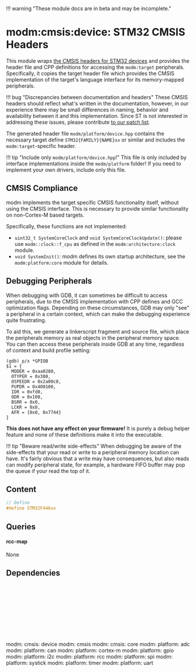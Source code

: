 !!! warning "These module docs are in beta and may be incomplete."

# modm:cmsis:device: STM32 CMSIS Headers

This module wraps [the CMSIS headers for STM32 devices][repo] and provides the
header file and CPP definitions for accessing the `modm:target` peripherals.
Specifically, it copies the target header file which provides the CMSIS
implementation of the target's language interface for its memory-mapped
peripherals.

!!! bug "Discrepancies between documentation and headers"
    These CMSIS headers should reflect what's written in the documentation,
    however, in our experience there may be small differences in naming,
    behavior and availability between it and this implementation.
    Since ST is not interested in addressing these issues, please contribute
	[to our patch list][patches].

The generated header file `modm/platform/device.hpp` contains the necessary
target define `STM32{FAMILY}{NAME}xx` or similar and includes the
`modm:target`-specific header.

!!! tip "Include only `modm/platform/device.hpp`!"
	This file is only included by interface implementations inside the
	`modm/platform` folder! If you need to implement your own drivers, include
	only this file.


## CMSIS Compliance

modm implements the target specific CMSIS functionality itself, without using
the CMSIS interface. This is necessary to provide similar functionality on
non-Cortex-M based targets.

Specifically, these functions are not implemented:

- `uint32_t SystemCoreClock` and `void SystemCoreClockUpdate()`: please use
  `modm::clock::f_cpu` as defined in the `modm:architecture:clock` module.
- `void SystemInit()`: modm defines its own startup architecture, see the
  `modm:platform:core` module for details.


[repo]: https://github.com/modm-io/cmsis-header-stm32
[patches]: https://github.com/modm-io/cmsis-header-stm32/tree/master/patches


## Debugging Peripherals

When debugging with GDB, it can sometimes be difficult to access peripherals,
due to the CMSIS implementation with CPP defines and GCC optimization flags.
Depending on these circumstances, GDB may only "see" a peripheral in a certain
context, which can make the debugging experience quite frustrating.

To aid this, we generate a linkerscript fragment and source file, which place
the peripherals memory as real objects in the peripheral memory space.
You can then access these peripherals inside GDB at any time, regardless of
context and build profile setting:

```
(gdb) p/x *GPIOB
$1 = {
  MODER = 0xaa0280,
  OTYPER = 0x300,
  OSPEEDR = 0x2a00c0,
  PUPDR = 0x400100,
  IDR = 0xfd0,
  ODR = 0x100,
  BSRR = 0x0,
  LCKR = 0x0,
  AFR = {0x0, 0x7744}
}
```

**This does not have any effect on your firmware!** It is purely a debug
helper feature and none of these definitions make it into the executable.

!!! tip "Beware read/write side-effects"
    When debugging be aware of the side-effects that your read or write to a
    peripheral memory location can have. It's fairly obvious that a write may
    have consequences, but also reads can modify peripheral state, for example,
    a hardware FIFO buffer may pop the queue if your read the top of it.

## Content

```cpp
// Define
#define STM32F446xx
```
## Queries
#### rcc-map

None
## Dependencies

<?xml version="1.0" encoding="UTF-8" standalone="no"?>
<!DOCTYPE svg PUBLIC "-//W3C//DTD SVG 1.1//EN"
 "http://www.w3.org/Graphics/SVG/1.1/DTD/svg11.dtd">
<!-- Generated by graphviz version 2.40.1 (20161225.0304)
 -->
<!-- Title: modm:cmsis:device Pages: 1 -->
<svg width="850pt" height="239pt"
 viewBox="0.00 0.00 850.00 239.00" xmlns="http://www.w3.org/2000/svg" xmlns:xlink="http://www.w3.org/1999/xlink">
<g id="graph0" class="graph" transform="scale(1 1) rotate(0) translate(4 235)">
<title>modm:cmsis:device</title>
<polygon fill="#ffffff" stroke="transparent" points="-4,4 -4,-235 846,-235 846,4 -4,4"/>
<!-- modm_cmsis_device -->
<g id="node1" class="node">
<title>modm_cmsis_device</title>
<polygon fill="#d3d3d3" stroke="#000000" stroke-width="2" points="449,-142 393,-142 393,-89 449,-89 449,-142"/>
<text text-anchor="middle" x="421" y="-126.8" font-family="Times,serif" font-size="14.00" fill="#000000">modm:</text>
<text text-anchor="middle" x="421" y="-111.8" font-family="Times,serif" font-size="14.00" fill="#000000">cmsis:</text>
<text text-anchor="middle" x="421" y="-96.8" font-family="Times,serif" font-size="14.00" fill="#000000">device</text>
</g>
<!-- modm_cmsis -->
<g id="node2" class="node">
<title>modm_cmsis</title>
<g id="a_node2"><a xlink:href="../modm-cmsis" xlink:title="modm:&#10;cmsis">
<polygon fill="#d3d3d3" stroke="#000000" points="412,-223.5 356,-223.5 356,-185.5 412,-185.5 412,-223.5"/>
<text text-anchor="middle" x="384" y="-208.3" font-family="Times,serif" font-size="14.00" fill="#000000">modm:</text>
<text text-anchor="middle" x="384" y="-193.3" font-family="Times,serif" font-size="14.00" fill="#000000">cmsis</text>
</a>
</g>
</g>
<!-- modm_cmsis_device&#45;&gt;modm_cmsis -->
<g id="edge1" class="edge">
<title>modm_cmsis_device&#45;&gt;modm_cmsis</title>
<path fill="none" stroke="#000000" d="M409.8988,-142.2029C405.4659,-152.8658 400.3545,-165.1608 395.8498,-175.9963"/>
<polygon fill="#000000" stroke="#000000" points="392.5274,-174.8708 391.9204,-185.4482 398.9911,-177.558 392.5274,-174.8708"/>
</g>
<!-- modm_cmsis_core -->
<g id="node3" class="node">
<title>modm_cmsis_core</title>
<g id="a_node3"><a xlink:href="../modm-cmsis-core" xlink:title="modm:&#10;cmsis:&#10;core">
<polygon fill="#d3d3d3" stroke="#000000" points="486,-231 430,-231 430,-178 486,-178 486,-231"/>
<text text-anchor="middle" x="458" y="-215.8" font-family="Times,serif" font-size="14.00" fill="#000000">modm:</text>
<text text-anchor="middle" x="458" y="-200.8" font-family="Times,serif" font-size="14.00" fill="#000000">cmsis:</text>
<text text-anchor="middle" x="458" y="-185.8" font-family="Times,serif" font-size="14.00" fill="#000000">core</text>
</a>
</g>
</g>
<!-- modm_cmsis_device&#45;&gt;modm_cmsis_core -->
<g id="edge2" class="edge">
<title>modm_cmsis_device&#45;&gt;modm_cmsis_core</title>
<path fill="none" stroke="#000000" d="M432.1012,-142.2029C435.5403,-150.4753 439.3878,-159.73 443.0435,-168.5235"/>
<polygon fill="#000000" stroke="#000000" points="439.8359,-169.9257 446.9066,-177.8159 446.2996,-167.2385 439.8359,-169.9257"/>
</g>
<!-- modm_platform_adc -->
<g id="node4" class="node">
<title>modm_platform_adc</title>
<g id="a_node4"><a xlink:href="../modm-platform-adc" xlink:title="modm:&#10;platform:&#10;adc">
<polygon fill="#d3d3d3" stroke="#000000" points="68,-53 0,-53 0,0 68,0 68,-53"/>
<text text-anchor="middle" x="34" y="-37.8" font-family="Times,serif" font-size="14.00" fill="#000000">modm:</text>
<text text-anchor="middle" x="34" y="-22.8" font-family="Times,serif" font-size="14.00" fill="#000000">platform:</text>
<text text-anchor="middle" x="34" y="-7.8" font-family="Times,serif" font-size="14.00" fill="#000000">adc</text>
</a>
</g>
</g>
<!-- modm_platform_adc&#45;&gt;modm_cmsis_device -->
<g id="edge3" class="edge">
<title>modm_platform_adc&#45;&gt;modm_cmsis_device</title>
<path fill="none" stroke="#000000" d="M68.1571,-49.072C71.0832,-50.5341 74.0522,-51.8702 77,-53 183.0383,-93.6429 317.8108,-108.2614 382.6878,-113.1867"/>
<polygon fill="#000000" stroke="#000000" points="382.6296,-116.6916 392.856,-113.922 383.1345,-109.7098 382.6296,-116.6916"/>
</g>
<!-- modm_platform_can -->
<g id="node5" class="node">
<title>modm_platform_can</title>
<g id="a_node5"><a xlink:href="../modm-platform-can" xlink:title="modm:&#10;platform:&#10;can">
<polygon fill="#d3d3d3" stroke="#000000" points="154,-53 86,-53 86,0 154,0 154,-53"/>
<text text-anchor="middle" x="120" y="-37.8" font-family="Times,serif" font-size="14.00" fill="#000000">modm:</text>
<text text-anchor="middle" x="120" y="-22.8" font-family="Times,serif" font-size="14.00" fill="#000000">platform:</text>
<text text-anchor="middle" x="120" y="-7.8" font-family="Times,serif" font-size="14.00" fill="#000000">can</text>
</a>
</g>
</g>
<!-- modm_platform_can&#45;&gt;modm_cmsis_device -->
<g id="edge4" class="edge">
<title>modm_platform_can&#45;&gt;modm_cmsis_device</title>
<path fill="none" stroke="#000000" d="M154.2324,-48.8839C157.1416,-50.3881 160.0862,-51.7853 163,-53 237.818,-84.1913 331.6128,-102.0248 382.9924,-110.1321"/>
<polygon fill="#000000" stroke="#000000" points="382.5715,-113.6085 392.9876,-111.6705 383.6364,-106.6899 382.5715,-113.6085"/>
</g>
<!-- modm_platform_cortex_m -->
<g id="node6" class="node">
<title>modm_platform_cortex_m</title>
<g id="a_node6"><a xlink:href="../modm-platform-cortex-m" xlink:title="modm:&#10;platform:&#10;cortex&#45;m">
<polygon fill="#d3d3d3" stroke="#000000" points="240,-53 172,-53 172,0 240,0 240,-53"/>
<text text-anchor="middle" x="206" y="-37.8" font-family="Times,serif" font-size="14.00" fill="#000000">modm:</text>
<text text-anchor="middle" x="206" y="-22.8" font-family="Times,serif" font-size="14.00" fill="#000000">platform:</text>
<text text-anchor="middle" x="206" y="-7.8" font-family="Times,serif" font-size="14.00" fill="#000000">cortex&#45;m</text>
</a>
</g>
</g>
<!-- modm_platform_cortex_m&#45;&gt;modm_cmsis_device -->
<g id="edge5" class="edge">
<title>modm_platform_cortex_m&#45;&gt;modm_cmsis_device</title>
<path fill="none" stroke="#000000" d="M240.3914,-48.5303C243.2649,-50.1138 246.158,-51.6257 249,-53 293.5163,-74.5269 347.4777,-92.9796 382.9461,-104.1396"/>
<polygon fill="#000000" stroke="#000000" points="382.2939,-107.6019 392.8821,-107.2272 384.3712,-100.9173 382.2939,-107.6019"/>
</g>
<!-- modm_platform_gpio -->
<g id="node7" class="node">
<title>modm_platform_gpio</title>
<g id="a_node7"><a xlink:href="../modm-platform-gpio" xlink:title="modm:&#10;platform:&#10;gpio">
<polygon fill="#d3d3d3" stroke="#000000" points="326,-53 258,-53 258,0 326,0 326,-53"/>
<text text-anchor="middle" x="292" y="-37.8" font-family="Times,serif" font-size="14.00" fill="#000000">modm:</text>
<text text-anchor="middle" x="292" y="-22.8" font-family="Times,serif" font-size="14.00" fill="#000000">platform:</text>
<text text-anchor="middle" x="292" y="-7.8" font-family="Times,serif" font-size="14.00" fill="#000000">gpio</text>
</a>
</g>
</g>
<!-- modm_platform_gpio&#45;&gt;modm_cmsis_device -->
<g id="edge6" class="edge">
<title>modm_platform_gpio&#45;&gt;modm_cmsis_device</title>
<path fill="none" stroke="#000000" d="M326.231,-50.1167C344.0635,-62.4198 365.8881,-77.4771 384.0967,-90.0396"/>
<polygon fill="#000000" stroke="#000000" points="382.4929,-93.1852 392.7116,-95.9832 386.4681,-87.4234 382.4929,-93.1852"/>
</g>
<!-- modm_platform_i2c -->
<g id="node8" class="node">
<title>modm_platform_i2c</title>
<g id="a_node8"><a xlink:href="../modm-platform-i2c" xlink:title="modm:&#10;platform:&#10;i2c">
<polygon fill="#d3d3d3" stroke="#000000" points="412,-53 344,-53 344,0 412,0 412,-53"/>
<text text-anchor="middle" x="378" y="-37.8" font-family="Times,serif" font-size="14.00" fill="#000000">modm:</text>
<text text-anchor="middle" x="378" y="-22.8" font-family="Times,serif" font-size="14.00" fill="#000000">platform:</text>
<text text-anchor="middle" x="378" y="-7.8" font-family="Times,serif" font-size="14.00" fill="#000000">i2c</text>
</a>
</g>
</g>
<!-- modm_platform_i2c&#45;&gt;modm_cmsis_device -->
<g id="edge7" class="edge">
<title>modm_platform_i2c&#45;&gt;modm_cmsis_device</title>
<path fill="none" stroke="#000000" d="M390.9014,-53.2029C394.9407,-61.5633 399.4648,-70.927 403.7536,-79.8039"/>
<polygon fill="#000000" stroke="#000000" points="400.6059,-81.3344 408.1077,-88.8159 406.9088,-78.2891 400.6059,-81.3344"/>
</g>
<!-- modm_platform_rcc -->
<g id="node9" class="node">
<title>modm_platform_rcc</title>
<g id="a_node9"><a xlink:href="../modm-platform-rcc" xlink:title="modm:&#10;platform:&#10;rcc">
<polygon fill="#d3d3d3" stroke="#000000" points="498,-53 430,-53 430,0 498,0 498,-53"/>
<text text-anchor="middle" x="464" y="-37.8" font-family="Times,serif" font-size="14.00" fill="#000000">modm:</text>
<text text-anchor="middle" x="464" y="-22.8" font-family="Times,serif" font-size="14.00" fill="#000000">platform:</text>
<text text-anchor="middle" x="464" y="-7.8" font-family="Times,serif" font-size="14.00" fill="#000000">rcc</text>
</a>
</g>
</g>
<!-- modm_platform_rcc&#45;&gt;modm_cmsis_device -->
<g id="edge8" class="edge">
<title>modm_platform_rcc&#45;&gt;modm_cmsis_device</title>
<path fill="none" stroke="#000000" d="M451.0986,-53.2029C447.0593,-61.5633 442.5352,-70.927 438.2464,-79.8039"/>
<polygon fill="#000000" stroke="#000000" points="435.0912,-78.2891 433.8923,-88.8159 441.3941,-81.3344 435.0912,-78.2891"/>
</g>
<!-- modm_platform_spi -->
<g id="node10" class="node">
<title>modm_platform_spi</title>
<g id="a_node10"><a xlink:href="../modm-platform-spi" xlink:title="modm:&#10;platform:&#10;spi">
<polygon fill="#d3d3d3" stroke="#000000" points="584,-53 516,-53 516,0 584,0 584,-53"/>
<text text-anchor="middle" x="550" y="-37.8" font-family="Times,serif" font-size="14.00" fill="#000000">modm:</text>
<text text-anchor="middle" x="550" y="-22.8" font-family="Times,serif" font-size="14.00" fill="#000000">platform:</text>
<text text-anchor="middle" x="550" y="-7.8" font-family="Times,serif" font-size="14.00" fill="#000000">spi</text>
</a>
</g>
</g>
<!-- modm_platform_spi&#45;&gt;modm_cmsis_device -->
<g id="edge9" class="edge">
<title>modm_platform_spi&#45;&gt;modm_cmsis_device</title>
<path fill="none" stroke="#000000" d="M515.769,-50.1167C497.9365,-62.4198 476.1119,-77.4771 457.9033,-90.0396"/>
<polygon fill="#000000" stroke="#000000" points="455.5319,-87.4234 449.2884,-95.9832 459.5071,-93.1852 455.5319,-87.4234"/>
</g>
<!-- modm_platform_systick -->
<g id="node11" class="node">
<title>modm_platform_systick</title>
<g id="a_node11"><a xlink:href="../modm-platform-systick" xlink:title="modm:&#10;platform:&#10;systick">
<polygon fill="#d3d3d3" stroke="#000000" points="670,-53 602,-53 602,0 670,0 670,-53"/>
<text text-anchor="middle" x="636" y="-37.8" font-family="Times,serif" font-size="14.00" fill="#000000">modm:</text>
<text text-anchor="middle" x="636" y="-22.8" font-family="Times,serif" font-size="14.00" fill="#000000">platform:</text>
<text text-anchor="middle" x="636" y="-7.8" font-family="Times,serif" font-size="14.00" fill="#000000">systick</text>
</a>
</g>
</g>
<!-- modm_platform_systick&#45;&gt;modm_cmsis_device -->
<g id="edge10" class="edge">
<title>modm_platform_systick&#45;&gt;modm_cmsis_device</title>
<path fill="none" stroke="#000000" d="M601.6086,-48.5303C598.7351,-50.1138 595.842,-51.6257 593,-53 548.4837,-74.5269 494.5223,-92.9796 459.0539,-104.1396"/>
<polygon fill="#000000" stroke="#000000" points="457.6288,-100.9173 449.1179,-107.2272 459.7061,-107.6019 457.6288,-100.9173"/>
</g>
<!-- modm_platform_timer -->
<g id="node12" class="node">
<title>modm_platform_timer</title>
<g id="a_node12"><a xlink:href="../modm-platform-timer" xlink:title="modm:&#10;platform:&#10;timer">
<polygon fill="#d3d3d3" stroke="#000000" points="756,-53 688,-53 688,0 756,0 756,-53"/>
<text text-anchor="middle" x="722" y="-37.8" font-family="Times,serif" font-size="14.00" fill="#000000">modm:</text>
<text text-anchor="middle" x="722" y="-22.8" font-family="Times,serif" font-size="14.00" fill="#000000">platform:</text>
<text text-anchor="middle" x="722" y="-7.8" font-family="Times,serif" font-size="14.00" fill="#000000">timer</text>
</a>
</g>
</g>
<!-- modm_platform_timer&#45;&gt;modm_cmsis_device -->
<g id="edge11" class="edge">
<title>modm_platform_timer&#45;&gt;modm_cmsis_device</title>
<path fill="none" stroke="#000000" d="M687.7676,-48.8839C684.8584,-50.3881 681.9138,-51.7853 679,-53 604.182,-84.1913 510.3872,-102.0248 459.0076,-110.1321"/>
<polygon fill="#000000" stroke="#000000" points="458.3636,-106.6899 449.0124,-111.6705 459.4285,-113.6085 458.3636,-106.6899"/>
</g>
<!-- modm_platform_uart -->
<g id="node13" class="node">
<title>modm_platform_uart</title>
<g id="a_node13"><a xlink:href="../modm-platform-uart" xlink:title="modm:&#10;platform:&#10;uart">
<polygon fill="#d3d3d3" stroke="#000000" points="842,-53 774,-53 774,0 842,0 842,-53"/>
<text text-anchor="middle" x="808" y="-37.8" font-family="Times,serif" font-size="14.00" fill="#000000">modm:</text>
<text text-anchor="middle" x="808" y="-22.8" font-family="Times,serif" font-size="14.00" fill="#000000">platform:</text>
<text text-anchor="middle" x="808" y="-7.8" font-family="Times,serif" font-size="14.00" fill="#000000">uart</text>
</a>
</g>
</g>
<!-- modm_platform_uart&#45;&gt;modm_cmsis_device -->
<g id="edge12" class="edge">
<title>modm_platform_uart&#45;&gt;modm_cmsis_device</title>
<path fill="none" stroke="#000000" d="M773.8429,-49.072C770.9168,-50.5341 767.9478,-51.8702 765,-53 658.9617,-93.6429 524.1892,-108.2614 459.3122,-113.1867"/>
<polygon fill="#000000" stroke="#000000" points="458.8655,-109.7098 449.144,-113.922 459.3704,-116.6916 458.8655,-109.7098"/>
</g>
</g>
</svg>


